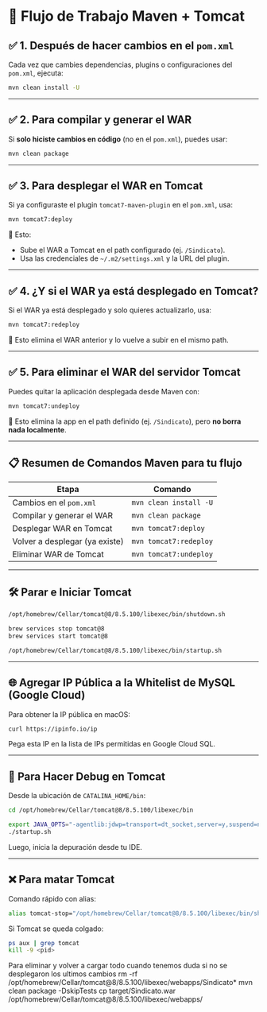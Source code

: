 # 🧹 Flujo de Trabajo Maven + Tomcat

## ✅ 1. Después de hacer cambios en el `pom.xml`

Cada vez que cambies dependencias, plugins o configuraciones del `pom.xml`, ejecuta:

```bash
mvn clean install -U
```

---

## ✅ 2. Para compilar y generar el WAR

Si **solo hiciste cambios en código** (no en el `pom.xml`), puedes usar:

```bash
mvn clean package
```

---

## ✅ 3. Para desplegar el WAR en Tomcat

Si ya configuraste el plugin `tomcat7-maven-plugin` en el `pom.xml`, usa:

```bash
mvn tomcat7:deploy
```

🔹 Esto:

* Sube el WAR a Tomcat en el path configurado (ej. `/Sindicato`).
* Usa las credenciales de `~/.m2/settings.xml` y la URL del plugin.

---

## ✅ 4. ¿Y si el WAR ya está desplegado en Tomcat?

Si el WAR ya está desplegado y solo quieres actualizarlo, usa:

```bash
mvn tomcat7:redeploy
```

🔹 Esto elimina el WAR anterior y lo vuelve a subir en el mismo path.

---

## ✅ 5. Para eliminar el WAR del servidor Tomcat

Puedes quitar la aplicación desplegada desde Maven con:

```bash
mvn tomcat7:undeploy
```

🔹 Esto elimina la app en el path definido (ej. `/Sindicato`), pero **no borra nada localmente**.

---

## 📋 Resumen de Comandos Maven para tu flujo

| Etapa                          | Comando                |
| ------------------------------ | ---------------------- |
| Cambios en el `pom.xml`        | `mvn clean install -U` |
| Compilar y generar el WAR      | `mvn clean package`    |
| Desplegar WAR en Tomcat        | `mvn tomcat7:deploy`   |
| Volver a desplegar (ya existe) | `mvn tomcat7:redeploy` |
| Eliminar WAR de Tomcat         | `mvn tomcat7:undeploy` |

---

## 🛠️ Parar e Iniciar Tomcat

```bash
/opt/homebrew/Cellar/tomcat@8/8.5.100/libexec/bin/shutdown.sh

brew services stop tomcat@8      
brew services start tomcat@8

/opt/homebrew/Cellar/tomcat@8/8.5.100/libexec/bin/startup.sh
```

---

## 🌐 Agregar IP Pública a la Whitelist de MySQL (Google Cloud)

Para obtener la IP pública en macOS:

```bash
curl https://ipinfo.io/ip
```

Pega esta IP en la lista de IPs permitidas en Google Cloud SQL.

---

## 🐞 Para Hacer Debug en Tomcat

Desde la ubicación de `CATALINA_HOME/bin`:

```bash
cd /opt/homebrew/Cellar/tomcat@8/8.5.100/libexec/bin

export JAVA_OPTS="-agentlib:jdwp=transport=dt_socket,server=y,suspend=n,address=5005"
./startup.sh
```

Luego, inicia la depuración desde tu IDE.

---

## ❌ Para matar Tomcat

Comando rápido con alias:

```bash
alias tomcat-stop="/opt/homebrew/Cellar/tomcat@8/8.5.100/libexec/bin/shutdown.sh"
```

Si Tomcat se queda colgado:

```bash
ps aux | grep tomcat
kill -9 <pid>
```


Para eliminar y volver a cargar todo cuando tenemos duda si no se desplegaron los ultimos cambios
rm -rf /opt/homebrew/Cellar/tomcat@8/8.5.100/libexec/webapps/Sindicato*
mvn clean package -DskipTests
cp target/Sindicato.war /opt/homebrew/Cellar/tomcat@8/8.5.100/libexec/webapps/